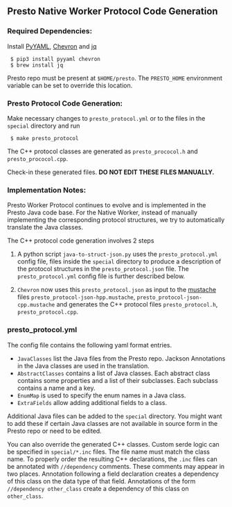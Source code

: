 ## Presto Native Worker Protocol Code Generation

### Required Dependencies:

Install [PyYAML](https://pyyaml.org/), [Chevron](https://github.com/noahmorrison/chevron) and [jq](https://github.com/jqlang/jq)

```
 $ pip3 install pyyaml chevron
 $ brew install jq
```

Presto repo must be present at `$HOME/presto`. The `PRESTO_HOME` environment variable can
be set to override this location.

### Presto Protocol Code Generation:

Make necessary changes to `presto_protocol.yml` or to the files in the `special` directory
and run
```
 $ make presto_protocol
```

The C++ protocol classes are generated as `presto_prococol.h` and `presto_prococol.cpp`.

Check-in these generated files. **DO NOT EDIT THESE FILES MANUALLY.**

### Implementation Notes:


Presto Worker Protocol continues to evolve and is implemented in the Presto Java code base.
For the Native Worker, instead of manually implementing the corresponding
protocol structures, we try to automatically translate the Java classes.

The C++ protocol code generation involves 2 steps
1. A python script `java-to-struct-json.py` uses the `presto_protocol.yml` config
file, files inside the `special` directory to  produce a description of the
   protocol structures in the `presto_protocol.json` file.
The `presto_protocol.yml` config file is further described  below.

2. `Chevron` now uses this `presto_protocol.json` as input to the
[mustache](http://mustache.github.io/mustache.5.html) files
`presto_protocol-json-hpp.mustache`, `presto_protocol-json-cpp.mustache` and
generates the C++ protocol files `presto_protocol.h`, `presto_protocol.cpp`.

### presto_protocol.yml
The config file contains the following yaml format entries.

 * `JavaClasses` list the Java files from the Presto repo. Jackson Annotations in the Java
    classes are used in the translation.
 * `AbstractClasses` contains a list of Java classes. Each abstract class
  contains some properties and a list of their subclasses. Each subclass contains
  a name and a key.
 * `EnumMap` is used to specify the enum names in a Java class.
 * `ExtraFields` allow adding additional fields to a class.

Additional Java files can be added to the `special` directory. You might want to add these
if certain Java classes are not available in source form in the Presto repo or need
to be edited.

You can also override the generated C++ classes. Custom serde logic can be specified in
 `special/*.inc` files. The file name must match the class name.
To properly order the resulting C++ declarations, the `.inc` files can be annotated
with `//dependency` comments. These comments may appear in two places. Annotation
following a field declaration creates a dependency of this class on the data
type of that field. Annotations of the form `//dependency other_class`
create a dependency of this class on `other_class`.
